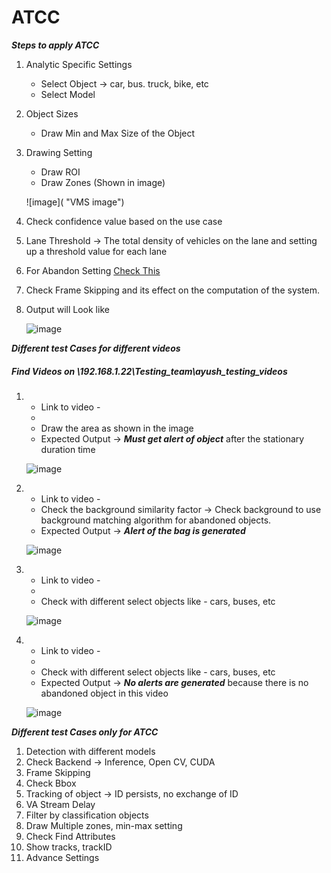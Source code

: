 # **ATCC**
 
***Steps to apply ATCC***

1. Analytic Specific Settings
   - Select Object -> car, bus. truck, bike, etc
   - Select Model
2. Object Sizes
   - Draw Min and Max Size of the Object
3. Drawing Setting
   - Draw ROI
   - Draw Zones (Shown in image)
   
    ![image]( "VMS image")
   
4. Check confidence value based on the use case
5. Lane Threshold -> The total density of vehicles on the lane and setting up a threshold value for each lane
6. For Abandon Setting [Check This](https://stackoverflowteams.com/c/i2v-systems/questions/114)
7. Check Frame Skipping and its effect on the computation of the system.
8. Output will Look like                                                                         
   
   ![image]( "Output")

***Different test Cases for different videos***
##### Find Videos on _\\192.168.1.22\Testing_team\ayush_testing_videos_

1. 
   - Link to video - 
   - 
   - Draw the area as shown in the image
   - Expected Output -> **_Must get alert of object_** after the stationary duration time
     
   ![image]( "")

2. 
   - Link to video - 
   - Check the background similarity factor -> Check background to use background matching algorithm for abandoned objects.
   - Expected Output -> **_Alert of the bag is generated_**
   
   ![image]( "")

3. 
   - Link to video - 
   - 
   - Check with different select objects like - cars, buses, etc
     
   ![image]( "")

4. 
   - Link to video - 
   - 
   - Check with different select objects like - cars, buses, etc
   - Expected Output -> **_No alerts are generated_** because there is no abandoned object in this video
     
   ![image]( "")

***Different test Cases only for ATCC***

1. Detection with different models
2. Check Backend -> Inference, Open CV, CUDA
3. Frame Skipping
4. Check Bbox
5. Tracking of object -> ID persists, no exchange of ID
6. VA Stream Delay
7. Filter by classification objects
8. Draw Multiple zones, min-max setting
9. Check Find Attributes
10. Show tracks, trackID
11. Advance Settings
